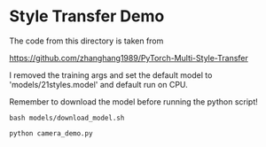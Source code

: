 # Style Transfer Demo

The code from this directory is taken from

https://github.com/zhanghang1989/PyTorch-Multi-Style-Transfer

I removed the training args and set the default model to 'models/21styles.model' 
and default run on CPU.

Remember to download the model before running the python script!

```
bash models/download_model.sh

python camera_demo.py
```
 
